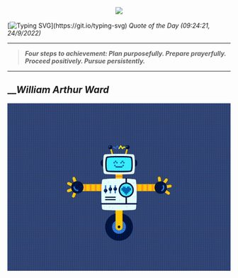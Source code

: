 <p align='center'><img src='https://komarev.com/ghpvc/?username=hungpurdie&label=Total+Vistors&color=brightgreen&style=plastic'></p> 

[![Typing SVG](https://readme-typing-svg.herokuapp.com?font=Press+Start+2P&color=C2F784&size=35&width=900&height=100&lines=Hello+World%2C+I'm+Hung+!)](https://git.io/typing-svg) 
 _Quote of the Day (09:24:21, 24/9/2022)_
___
>**_Four steps to achievement: Plan purposefully. Prepare prayerfully. Proceed positively. Pursue persistently._**
___

## __**_William Arthur Ward_**

![RobotDance](src/assets/images/robot-dancing-dribble.gif?style=center)
